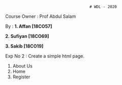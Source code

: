 

                                         # WDL - 2020

Course Owner : Prof Abdul Salam


By : 
**1. Affan [18CO57]**

**2. Sufiyan [18CO69]**

**3. Sakib [18CO19]**



Exp No 2 : Create a simple html page.

1. About Us
2. Home
3. Register
